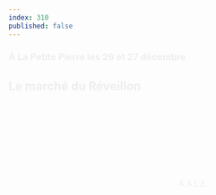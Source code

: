 ```yaml
---
index: 310
published: false
---
```


<section class="slide-bottom"> 
    <span class="background" style="background-image:url('assets/images/reveillon01.jpg')"></span>
    <!--.wrap = container (width: 90%) -->
    <div class="wrap">
    <div class="content-right" style="color:#eee">
        <h3 class="text-context">À La Petite Pierre les 26 et 27 décembre</h3>
        <h1 class="text-data text-shadow">Le marché du Réveillon</h1>
        <figcaption><svg class="fa-camera"><use xlink:href="#fa-camera"></use></svg>&nbsp;A.A.L.E.</figcaption>
     </div>            
    </div>
   <!-- .end .wrap -->
</section>